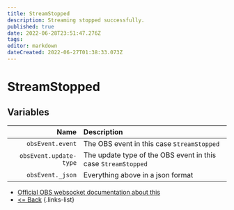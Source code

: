 ```yaml
---
title: StreamStopped
description: Streaming stopped successfully.
published: true
date: 2022-06-28T23:51:47.276Z
tags: 
editor: markdown
dateCreated: 2022-06-27T01:38:33.073Z
---
```


# StreamStopped

## Variables

Name | Description
----:|:------------
| `obsEvent.event` | The OBS event in this case `StreamStopped`
| `obsEvent.update-type` | The update type of the OBS event in this case `StreamStopped`
| `obsEvent._json` | Everything above in a json format

* [Official OBS websocket documentation about this](https://github.com/obsproject/obs-websocket/blob/4.x-current/docs/generated/protocol.md#streamstopped)
* [<= Back](/en/Integrations/OBS/Events)
{.links-list}